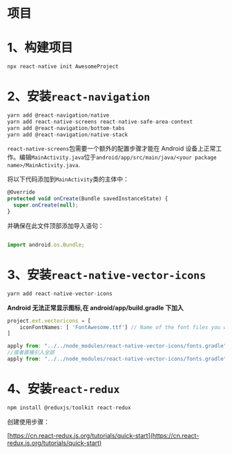 # 项目

# 1、构建项目

```jsx
npx react-native init AwesomeProject
```

# 2、安装`react-navigation`

```jsx
yarn add @react-navigation/native
yarn add react-native-screens react-native-safe-area-context
yarn add @react-navigation/bottom-tabs
yarn add @react-navigation/native-stack
```

`react-native-screens`包需要一个额外的配置步骤才能在 Android 设备上正常工作。编辑`MainActivity.java`位于`android/app/src/main/java/<your package name>/MainActivity.java`.

将以下代码添加到`MainActivity`类的主体中： 

```jsx
@Override
protected void onCreate(Bundle savedInstanceState) {
  super.onCreate(null);
}
```

并确保在此文件顶部添加导入语句：

```jsx

import android.os.Bundle;
```

# 3、安装`react-native-vector-icons`

```jsx
yarn add react-native-vector-icons
```

**Android 无法正常显示图标,在 android/app/build.gradle 下加入**

```jsx
project.ext.vectoricons = [
    iconFontNames: [ 'FontAwesome.ttf'] // Name of the font files you want to copy
]

apply from: "../../node_modules/react-native-vector-icons/fonts.gradle"
//或者直接引入全部
apply from: "../../node_modules/react-native-vector-icons/fonts.gradle"
```

# 4、安装`react-redux`

```jsx
npm install @reduxjs/toolkit react-redux
```

创建使用步骤：

[https://cn.react-redux.js.org/tutorials/quick-start](https://cn.react-redux.js.org/tutorials/quick-start)
